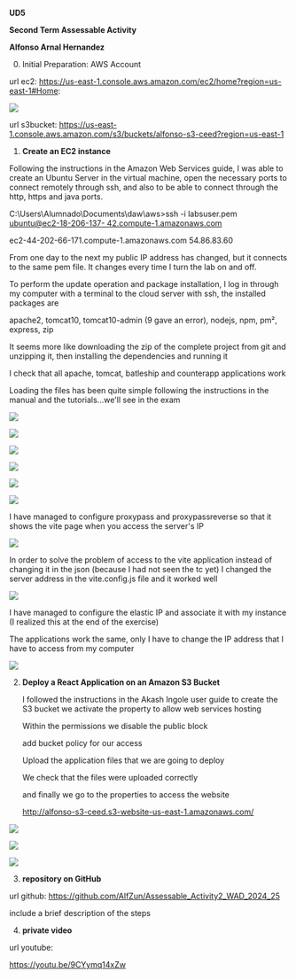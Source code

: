﻿**UD5** 

**Second Term Assessable Activity** 

**Alfonso Arnal Hernandez**

0. Initial Preparation: AWS Account

url ec2: <https://us-east-1.console.aws.amazon.com/ec2/home?region=us-east-1#Home>:

![](Aspose.Words.1755036a-b920-4d5e-a4c3-1e1875dad735.001.png)

url s3bucket: <https://us-east-1.console.aws.amazon.com/s3/buckets/alfonso-s3-ceed?region=us-east-1>

1. **Create an EC2 instance**

Following the instructions in the Amazon Web Services guide, I was able to create an Ubuntu Server in the virtual machine, open the necessary ports to connect remotely through ssh, and also to be able to connect through the http, https and java ports.

C:\Users\Alumnado\Documents\daw\aws>ssh -i labsuser.pem [ubuntu@ec2-18-206-137- 42.compute-1.amazonaws.com](mailto:ubuntu@ec2-18-206-137-42.compute-1.amazonaws.com)

ec2-44-202-66-171.compute-1.amazonaws.com 54.86.83.60 

From one day to the next my public IP address has changed, but it connects to the same pem file. It changes every time I turn the lab on and off.

To perform the update operation and package installation, I log in through my computer with a terminal to the cloud server with ssh, the installed packages are

apache2, tomcat10, tomcat10-admin (9 gave an error), nodejs, npm, pm², express, zip

It seems more like downloading the zip of the complete project from git and unzipping it, then installing the dependencies and running it

I check that all apache, tomcat, batleship and counterapp applications work

Loading the files has been quite simple following the instructions in the manual and the tutorials...we'll see in the exam

![](Aspose.Words.1755036a-b920-4d5e-a4c3-1e1875dad735.002.png)

![](Aspose.Words.1755036a-b920-4d5e-a4c3-1e1875dad735.003.png)

![](Aspose.Words.1755036a-b920-4d5e-a4c3-1e1875dad735.004.png)

![](Aspose.Words.1755036a-b920-4d5e-a4c3-1e1875dad735.005.png)

![](Aspose.Words.1755036a-b920-4d5e-a4c3-1e1875dad735.006.png)

![](Aspose.Words.1755036a-b920-4d5e-a4c3-1e1875dad735.007.png)

I have managed to configure proxypass and proxypassreverse so that it shows the vite page when you access the server's IP

![](Aspose.Words.1755036a-b920-4d5e-a4c3-1e1875dad735.008.png)

In order to solve the problem of access to the vite application instead of changing it in the json (because I had not seen the tc yet) I changed the server address in the vite.config.js file and it worked well

![](Aspose.Words.1755036a-b920-4d5e-a4c3-1e1875dad735.009.png)

I have managed to configure the elastic IP and associate it with my instance (I realized this at the end of the exercise)

The applications work the same, only I have to change the IP address that I have to access from my computer 

![](Aspose.Words.1755036a-b920-4d5e-a4c3-1e1875dad735.010.png)

2. **Deploy a React Application on an Amazon S3 Bucket**

   I followed the instructions in the Akash Ingole user guide to create the S3 bucket we activate the property to allow web services hosting

   Within the permissions we disable the public block

   add bucket policy for our access

   Upload the application files that we are going to deploy 

   We check that the files were uploaded correctly

   and finally we go to the properties to access the website

   <http://alfonso-s3-ceed.s3-website-us-east-1.amazonaws.com/>

![](Aspose.Words.1755036a-b920-4d5e-a4c3-1e1875dad735.011.png)

![](Aspose.Words.1755036a-b920-4d5e-a4c3-1e1875dad735.012.png)

![](Aspose.Words.1755036a-b920-4d5e-a4c3-1e1875dad735.013.png)

3. **repository on GitHub**

url github: <https://github.com/AlfZun/Assessable_Activity2_WAD_2024_25>

include a brief description of the steps 

4. **private video**

url youtube:

https://youtu.be/9CYymq14xZw
